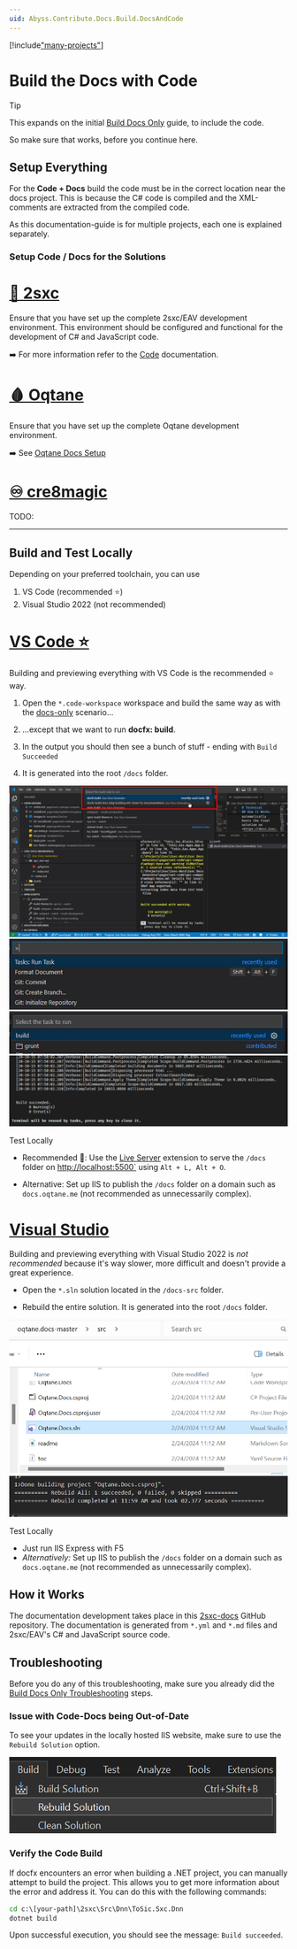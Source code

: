 ```yaml
---
uid: Abyss.Contribute.Docs.Build.DocsAndCode
---
```


[!include["many-projects"](../_docs-for-many-projects.md)]

# Build the Docs with Code

> [!TIP]
> This expands on the initial [Build Docs Only](xref:Abyss.Contribute.Docs.Build.DocsOnly) guide, to include the code.
>
> So make sure that works, before you continue here.

## Setup Everything

For the **Code + Docs** build the code must be in the correct location near the docs project.
This is because the C# code is compiled and the XML-comments are extracted from the compiled code.

As this documentation-guide is for multiple projects, each one is explained separately.

### Setup Code / Docs for the Solutions

# [🌴 2sxc](#tab/2sxc)

Ensure that you have set up the complete 2sxc/EAV development environment.
This environment should be configured and functional for the development of C# and JavaScript code.

➡️ For more information refer to the [Code](xref:Abyss.Contribute.Code) documentation.

# [🩸 Oqtane](#tab/oqtane)

Ensure that you have set up the complete Oqtane development environment.

 ➡️ See [Oqtane Docs Setup](./oqtane/index.md)

# [♾️ cre8magic](#tab/cre8magic)

TODO:

---

## Build and Test Locally

Depending on your preferred toolchain, you can use

1. VS Code  (recommended ⭐)
2. Visual Studio 2022 (not recommended)

# [VS Code ⭐](#tab/vs-code)

Building and previewing everything with VS Code is the recommended ⭐ way.

1. Open the `*.code-workspace` workspace and build the same way as with the [docs-only](xref:Abyss.Contribute.Docs.Build.DocsOnly) scenario...

1. ...except that we want to run **docfx: build**.

1. In the output you should then see a bunch of stuff - ending with `Build Succeeded`

1. It is generated into the root `/docs` folder.

<div gallery="build-vs-code">
  <img src="./assets/build-in-vs-code.jpg">
  <img src="./assets/vs-code-run-task.jpg">
  <img src="./assets/vs-code-build.jpg">
  <img src="./assets/vs-code-build-succeeded.jpg">
</div>

Test Locally

* Recommended 🌟: Use the [Live Server](https://marketplace.visualstudio.com/items?itemName=ritwickdey.LiveServer)
  extension to serve the `/docs` folder on <http://localhost:5500`> using `Alt + L, Alt + O`.

* Alternative: Set up IIS to publish the `/docs` folder on a domain such as `docs.oqtane.me` (not recommended as unnecessarily complex).


# [Visual Studio](#tab/visual-studio)

Building and previewing everything with Visual Studio 2022 is _not recommended_
because it's way slower, more difficult and doesn't provide a great experience.

* Open the `*.sln` solution located in the `/docs-src` folder.

* Rebuild the entire solution. It is generated into the root `/docs` folder.

<div gallery="vs-2022">
  <img src="./assets/vs-2022-docs-solution.png">
  <img src="./assets/vs-2022-build-successful.png">
</div>

Test Locally

* Just run IIS Express with F5
* _Alternatively:_ Set up IIS to publish the `/docs` folder on a domain such as `docs.oqtane.me` (not recommended as unnecessarily complex).



## How it Works

The documentation development takes place in this [2sxc-docs](https://github.com/2sic/2sxc-docs) GitHub repository.
The documentation is generated from `*.yml` and `*.md` files and 2sxc/EAV's C# and JavaScript source code.

## Troubleshooting

Before you do any of this troubleshooting, make sure you already did the [Build Docs Only Troubleshooting](xref:Abyss.Contribute.Docs.Build.DocsOnly#troubleshooting) steps.


### Issue with Code-Docs being Out-of-Date

To see your updates in the locally hosted IIS website, make sure to use the `Rebuild Solution` option.

![VS 2022 Rebuild Solution](./assets/vs-2022-rebuild-solution.png)

### Verify the Code Build

If docfx encounters an error when building a .NET project, you can manually attempt to build the project. This allows you to get more information about the error and address it. You can do this with the following commands:

```cmd
cd c:\[your-path]\2sxc\Src\Dnn\ToSic.Sxc.Dnn
dotnet build
```

Upon successful execution, you should see the message: `Build succeeded`.

